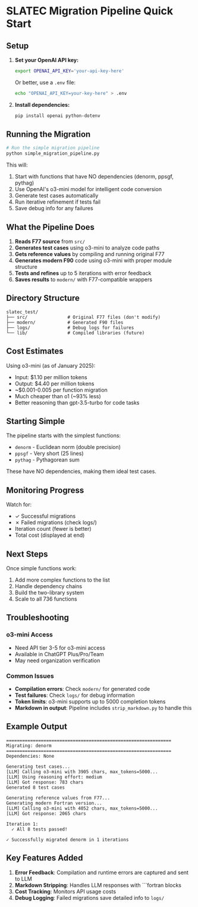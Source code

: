 # SLATEC Migration Pipeline Quick Start

## Setup

1. **Set your OpenAI API key:**
   ```bash
   export OPENAI_API_KEY='your-api-key-here'
   ```
   
   Or better, use a `.env` file:
   ```bash
   echo "OPENAI_API_KEY=your-key-here" > .env
   ```

2. **Install dependencies:**
   ```bash
   pip install openai python-dotenv
   ```

## Running the Migration

```bash
# Run the simple migration pipeline
python simple_migration_pipeline.py
```

This will:
1. Start with functions that have NO dependencies (denorm, ppsgf, pythag)
2. Use OpenAI's o3-mini model for intelligent code conversion
3. Generate test cases automatically
4. Run iterative refinement if tests fail
5. Save debug info for any failures

## What the Pipeline Does

1. **Reads F77 source** from `src/`
2. **Generates test cases** using o3-mini to analyze code paths
3. **Gets reference values** by compiling and running original F77
4. **Generates modern F90** code using o3-mini with proper module structure
5. **Tests and refines** up to 5 iterations with error feedback
6. **Saves results** to `modern/` with F77-compatible wrappers

## Directory Structure

```
slatec_test/
├── src/               # Original F77 files (don't modify)
├── modern/            # Generated F90 files
├── logs/              # Debug logs for failures
└── lib/               # Compiled libraries (future)
```

## Cost Estimates

Using o3-mini (as of January 2025):
- Input: $1.10 per million tokens
- Output: $4.40 per million tokens
- ~$0.001-0.005 per function migration
- Much cheaper than o1 (~93% less)
- Better reasoning than gpt-3.5-turbo for code tasks

## Starting Simple

The pipeline starts with the simplest functions:
- `denorm` - Euclidean norm (double precision)
- `ppsgf` - Very short (25 lines)
- `pythag` - Pythagorean sum

These have NO dependencies, making them ideal test cases.

## Monitoring Progress

Watch for:
- ✓ Successful migrations
- ✗ Failed migrations (check logs/)
- Iteration count (fewer is better)
- Total cost (displayed at end)

## Next Steps

Once simple functions work:
1. Add more complex functions to the list
2. Handle dependency chains
3. Build the two-library system
4. Scale to all 736 functions

## Troubleshooting

### o3-mini Access
- Need API tier 3-5 for o3-mini access
- Available in ChatGPT Plus/Pro/Team
- May need organization verification

### Common Issues
- **Compilation errors**: Check `modern/` for generated code
- **Test failures**: Check `logs/` for debug information
- **Token limits**: o3-mini supports up to 5000 completion tokens
- **Markdown in output**: Pipeline includes `strip_markdown.py` to handle this

## Example Output

```
==============================================================
Migrating: denorm
==============================================================
Dependencies: None

Generating test cases...
[LLM] Calling o3-mini with 3905 chars, max_tokens=5000...
[LLM] Using reasoning effort: medium
[LLM] Got response: 783 chars
Generated 8 test cases

Generating reference values from F77...
Generating modern Fortran version...
[LLM] Calling o3-mini with 4052 chars, max_tokens=5000...
[LLM] Got response: 2065 chars

Iteration 1:
  ✓ All 8 tests passed!

✓ Successfully migrated denorm in 1 iterations
```

## Key Features Added

1. **Error Feedback**: Compilation and runtime errors are captured and sent to LLM
2. **Markdown Stripping**: Handles LLM responses with ```fortran blocks
3. **Cost Tracking**: Monitors API usage costs
4. **Debug Logging**: Failed migrations save detailed info to `logs/`